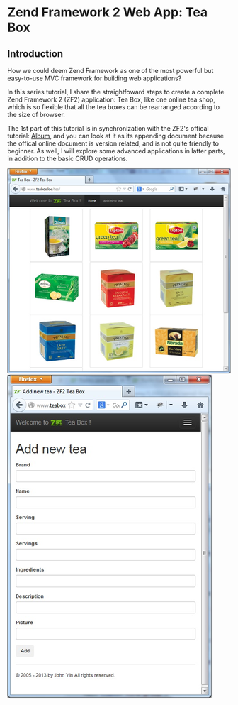 Zend Framework 2 Web App: Tea Box
=======================

Introduction
------------
How we could deem Zend Framework as one of the most powerful but easy-to-use MVC framework for building web applications?

In this series tutorial, I share the straightfoward steps to create a complete Zend Framework 2 (ZF2) application: Tea Box, like one online tea shop, which is so flexible that all the tea boxes can be rearranged according to the size of browser.

The 1st part of this tutorial is in synchronization with the ZF2's offical tutorial: <a href="http://framework.zend.com/manual/2.2/en/user-guide/skeleton-application.html" target="_blank">Album</a>, and you can look at it as its appending document because the offical online document is version related, and is not quite friendly to beginner. As well, I will explore some advanced applications in latter parts, in addition to the basic CRUD operations.


<img src="Tea%20Box%20Index.jpg"></img>
<img src="Add%20Tea.jpg"></img>
